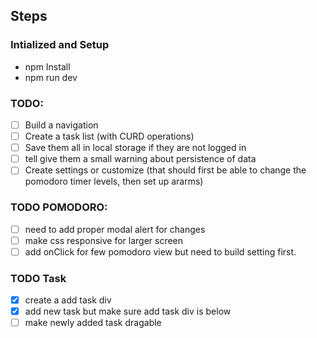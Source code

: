 ## Steps

### Intialized and Setup

- npm Install
- npm run dev

### TODO:

- [ ] Build a navigation
- [ ] Create a task list (with CURD operations)
- [ ] Save them all in local storage if they are not logged in
- [ ] tell give them a small warning about persistence of data
- [ ] Create settings or customize (that should first be able to change the pomodoro timer levels, then set up ararms)

### TODO POMODORO:

- [ ] need to add proper modal alert for changes
- [ ] make css responsive for larger screen
- [ ] add onClick for few pomodoro view but need to build setting first.

### TODO Task

- [x] create a add task div
- [x] add new task but make sure add task div is below
- [ ] make newly added task dragable
